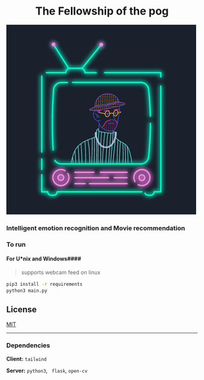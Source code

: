 
# <center> The Fellowship of the pog  </center> #

![FOTP](./static/assets/logo.png)


### Intelligent emotion recognition and Movie recommendation ##




### To run 
#### For U*nix  and Windows####
> supports webcam feed on linux
```bash
pip3 install -r requirements
python3 main.py
```


## License

[MIT](https://choosealicense.com/licenses/mit/)

</details> 

--- 
### Dependencies 

**Client:** `tailwind`

**Server:** `python3`, ` flask`, `open-cv` 

  
